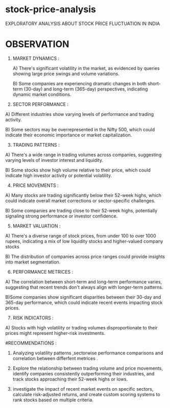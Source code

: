 # stock-price-analysis
EXPLORATORY ANALYSIS ABOUT STOCK PRICE FLUCTUATION IN INDIA
#  OBSERVATION 

1. MARKET DYNAMICS :

   A) There's significant volatility in the market, as evidenced by queries showing large price swings and volume variations.
   
   B) Some companies are experiencing dramatic changes in both short-term (30-day) and long-term (365-day) perspectives, indicating dynamic market conditions.

2) SECTOR PERFORMANCE :

A) Different industries show varying levels of performance and trading activity.

B) Some sectors may be overrepresented in the Nifty 500, which could indicate their economic importance or market capitalization.


3) TRADING PATTERNS :

A) There's a wide range in trading volumes across companies, suggesting varying levels of investor interest and liquidity.

B) Some stocks show high volume relative to their price, which could indicate high investor activity or potential volatility.


4) PRICE MOVEMENTS :

A) Many stocks are trading significantly below their 52-week highs, which could indicate overall market corrections or sector-specific challenges.

B) Some companies are trading close to their 52-week highs, potentially signaling strong performance or investor confidence.


5) MARKET VALUATION :
   
A) There's a diverse range of stock prices, from under 100 to over 1000 rupees, indicating a mix of low liquidity stocks  and higher-valued company stocks 

B) The distribution of companies across price ranges could provide insights into market segmentation.


6) PERFORMANCE METRICES :

A) The correlation between short-term and long-term performance varies, suggesting that recent trends don't always align with longer-term patterns.

B)Some companies show significant disparities between their 30-day and 365-day performance, which could indicate recent events impacting stock prices.

7) RISK INDICATORS :

 A) Stocks with high volatility or trading volumes disproportionate to their prices might represent higher-risk investments.

#RECOMMENDATIONS : 

1) Analyzing volatility patterns ,sectorwise performance comparisons and correlation between differfent metrices .

2) Explore the relationship between trading volume and price movements, identify companies consistently outperforming their industries, and track stocks approaching their 52-week highs or lows.

3)  investigate the impact of recent market events on specific sectors, calculate risk-adjusted returns, and create custom scoring systems to rank stocks based on multiple criteria. 
    
     
 



  


































 





 

















 









   




















 



















   


 









